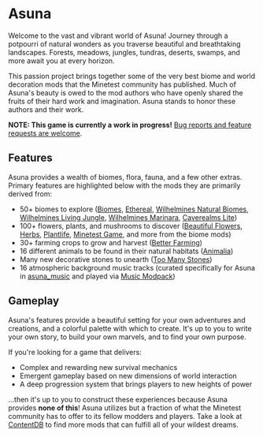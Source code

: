 Asuna
=====

Welcome to the vast and vibrant world of Asuna! Journey through a potpourri of natural wonders as you traverse beautiful and breathtaking landscapes. Forests, meadows, jungles, tundras, deserts, swamps, and more await you at every horizon.

This passion project brings together some of the very best biome and world decoration mods that the Minetest community has published. Much of Asuna's beauty is owed to the mod authors who have openly shared the fruits of their hard work and imagination. Asuna stands to honor these authors and their work.

**NOTE: This game is currently a work in progress!** [Bug reports and feature requests are welcome](https://github.com/EmptyStar/asuna/issues).

Features
--------

Asuna provides a wealth of biomes, flora, fauna, and a few other extras. Primary features are highlighted below with the mods they are primarily derived from:

- 50+ biomes to explore ([Biomes](https://content.minetest.net/packages/Atlante/biomes/), [Ethereal](https://content.minetest.net/packages/TenPlus1/ethereal/), [Wilhelmines Natural Biomes](https://content.minetest.net/packages/Liil/naturalbiomes/), [Wilhelmines Living Jungle](https://content.minetest.net/packages/Liil/livingjungle/), [Wilhelmines Marinara](https://content.minetest.net/packages/Liil/marinara/), [Caverealms Lite](https://content.minetest.net/packages/Shara/caverealms/))
- 100+ flowers, plants, and mushrooms to discover ([Beautiful Flowers](https://content.minetest.net/packages/1faco/beautiflowers/), [Herbs](https://content.minetest.net/packages/Clyde/herbs/), [Plantlife](https://content.minetest.net/packages/mt-mods/plantlife_modpack/), [Minetest Game](https://content.minetest.net/packages/Minetest/minetest_game/), and more from the biome mods)
- 30+ farming crops to grow and harvest ([Better Farming](https://content.minetest.net/packages/Atlante/better_farming/))
- 16 different animals to be found in their natural habitats ([Animalia](https://content.minetest.net/packages/ElCeejo/animalia/))
- Many new decorative stones to unearth ([Too Many Stones](https://content.minetest.net/packages/JoeEnderman/too_many_stones/))
- 16 atmospheric background music tracks (curated specifically for Asuna in [asuna_music](https://github.com/EmptyStar/asuna/tree/main/mods/asuna/asuna_music) and played via [Music Modpack](https://content.minetest.net/packages/mt-mods/music_modpack/))

Gameplay
--------

Asuna's features provide a beautiful setting for your own adventures and creations, and a colorful palette with which to create. It's up to you to write your own story, to build your own marvels, and to find your own purpose.

If you're looking for a game that delivers:

- Complex and rewarding new survival mechanics
- Emergent gameplay based on new dimensions of world interaction
- A deep progression system that brings players to new heights of power

...then it's up to you to construct these experiences because Asuna provides **none of this**! Asuna utilizes but a fraction of what the Minetest community has to offer to its fellow modders and players. Take a look at [ContentDB](https://content.minetest.net/) to find more mods that can fulfill all of your wildest dreams.